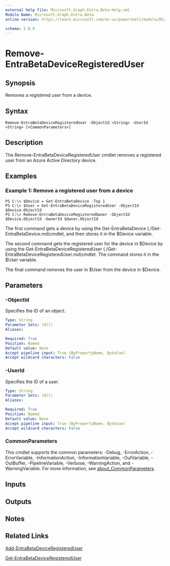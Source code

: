 ```yaml
---
external help file: Microsoft.Graph.Entra.Beta-Help.xml
Module Name: Microsoft.Graph.Entra.Beta
online version: https://learn.microsoft.com/en-us/powershell/module/Microsoft.Graph.Entra.Beta/Remove-EntraBetaDeviceRegisteredUser

schema: 2.0.0
---
```


# Remove-EntraBetaDeviceRegisteredUser

## Synopsis
Removes a registered user from a device.

## Syntax

```
Remove-EntraBetaDeviceRegisteredUser -ObjectId <String> -UserId <String> [<CommonParameters>]
```

## Description
The Remove-EntraBetaDeviceRegisteredUser cmdlet removes a registered user from an Azure Active Directory device.

## Examples

### Example 1: Remove a registered user from a device
```
PS C:\> $Device = Get-EntraBetaDevice -Top 1
PS C:\> $User = Get-EntraBetaDeviceRegisteredUser -ObjectId $Device.ObjectId
PS C:\> Remove-EntraBetaDeviceRegisteredOwner -ObjectId $Device.ObjectId -OwnerId $Owner.ObjectId
```

The first command gets a device by using the Get-EntraBetaDevice (./Get-EntraBetaDevice.md)cmdlet, and then stores it in the $Device variable.

The second command gets the registered user for the device in $Device by using the Get-EntraBetaDeviceRegisteredUser (./Get-EntraBetaDeviceRegisteredUser.md)cmdlet.
The command stores it in the $User variable.

The final command removes the user in $User from the device in $Device.

## Parameters

### -ObjectId
Specifies the ID of an object.

```yaml
Type: String
Parameter Sets: (All)
Aliases:

Required: True
Position: Named
Default value: None
Accept pipeline input: True (ByPropertyName, ByValue)
Accept wildcard characters: False
```

### -UserId
Specifies the ID of a user.

```yaml
Type: String
Parameter Sets: (All)
Aliases:

Required: True
Position: Named
Default value: None
Accept pipeline input: True (ByPropertyName, ByValue)
Accept wildcard characters: False
```

### CommonParameters
This cmdlet supports the common parameters: -Debug, -ErrorAction, -ErrorVariable, -InformationAction, -InformationVariable, -OutVariable, -OutBuffer, -PipelineVariable, -Verbose, -WarningAction, and -WarningVariable. For more information, see [about_CommonParameters](https://go.microsoft.com/fwlink/?LinkID=113216).

## Inputs

## Outputs

## Notes

## Related Links

[Add-EntraBetaDeviceRegisteredUser]()

[Get-EntraBetaDeviceRegisteredUser]()

